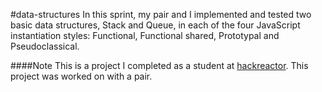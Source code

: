 #data-structures
In this sprint, my pair and I implemented and tested two basic data structures, Stack and Queue, in each of the four JavaScript instantiation styles: Functional, Functional shared, Prototypal and Pseudoclassical.

####Note
This is a project I completed as a student at [hackreactor](http://hackreactor.com). This project was worked on with a pair.

